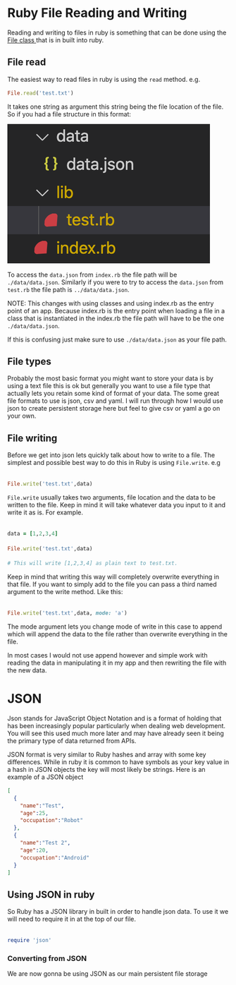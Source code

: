 # Ruby File Reading and Writing

Reading and writing to files in ruby is something that can be done using the [ File class ](https://ruby-doc.org/core-2.7.2/File.html) that is in built into ruby.

## File read

The easiest way to read files in ruby is using the `read` method.
e.g.

```ruby
File.read('test.txt')
```

It takes one string as argument this string being the file location of the file. So if you had a file structure in this format:

![file structure](./file_structure_exmaple.png)

To access the `data.json` from `index.rb` the file path will be `./data/data.json`. Similarly if you were to try to access the `data.json` from `test.rb` the file path is `../data/data.json`.

NOTE: This changes with using classes and using index.rb as the entry point of an app. Because index.rb is the entry point when loading a file in a class that is instantiated in the index.rb the file path will have to be the one `./data/data.json`.

If this is confusing just make sure to use `./data/data.json` as your file path.

## File types

Probably the most basic format you might want to store your data is by using a text file this is ok but generally you want to use a file type that actually lets you retain some kind of format of your data. The some great file formats to use is json, csv and yaml. I will run through how I would use json to create persistent storage here but feel to give csv or yaml a go on your own.

##  File writing

Before we get into json lets quickly talk about how to write to a file. The simplest and possible best way to do this in Ruby is using `File.write`.
e.g

```ruby

File.write('test.txt',data)

```

`File.write` usually takes two arguments, file location and the data to be written to the file. Keep in mind it will take whatever data you input to it and write it as is. For example.

```ruby

data = [1,2,3,4]

File.write('test.txt',data)

# This will write [1,2,3,4] as plain text to test.txt.

```

Keep in mind that writing this way will completely overwrite everything in that file. If you want to simply add to the file you can pass a third named argument to the write method. Like this:

```ruby

File.write('test.txt',data, mode: 'a')

```

The mode argument lets you change mode of write in this case to append which will append the data to the file rather than overwrite everything in the file.

In most cases I would not use append however and simple work with reading the data in manipulating it in my app and then rewriting the file with the new data.

# JSON

Json stands for JavaScript Object Notation and is a format of holding that has been increasingly popular particularly when dealing web development. You will see this used much more later and may have already seen it being the primary type of data returned from APIs.

JSON format is very similar to Ruby hashes and array with some key differences. While in ruby it is common to have symbols as your key value in a hash in JSON objects the key will most likely be strings. Here is an example of a JSON object

```json
[
  {
    "name":"Test",
    "age":25,
    "occupation":"Robot"
  },
  {
    "name":"Test 2",
    "age":20,
    "occupation":"Android"
  }
]
```

## Using JSON in ruby

So Ruby has a JSON library in built in order to handle json data. To use it we will need to require it in at the top of our file.
```ruby

require 'json'

```

### Converting from JSON

We are now gonna be using JSON as our main persistent file storage
